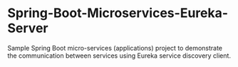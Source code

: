 # Spring-Boot-Microservices-Eureka-Server
Sample Spring Boot micro-services (applications) project to demonstrate the communication between services using Eureka service discovery client.
